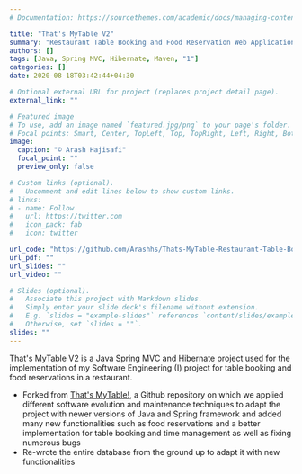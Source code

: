 ```yaml
---
# Documentation: https://sourcethemes.com/academic/docs/managing-content/

title: "That's MyTable V2"
summary: "Restaurant Table Booking and Food Reservation Web Application Developed Using Java, Spring MVC, Hibernate, and Maven"
authors: []
tags: [Java, Spring MVC, Hibernate, Maven, "1"]
categories: []
date: 2020-08-18T03:42:44+04:30

# Optional external URL for project (replaces project detail page).
external_link: ""

# Featured image
# To use, add an image named `featured.jpg/png` to your page's folder.
# Focal points: Smart, Center, TopLeft, Top, TopRight, Left, Right, BottomLeft, Bottom, BottomRight.
image:
  caption: "© Arash Hajisafi"
  focal_point: ""
  preview_only: false

# Custom links (optional).
#   Uncomment and edit lines below to show custom links.
# links:
# - name: Follow
#   url: https://twitter.com
#   icon_pack: fab
#   icon: twitter

url_code: "https://github.com/Arashhs/Thats-MyTable-Restaurant-Table-Booking-Web-Application"
url_pdf: ""
url_slides: ""
url_video: ""

# Slides (optional).
#   Associate this project with Markdown slides.
#   Simply enter your slide deck's filename without extension.
#   E.g. `slides = "example-slides"` references `content/slides/example-slides.md`.
#   Otherwise, set `slides = ""`.
slides: ""
---
```

That's MyTable V2 is a Java Spring MVC and Hibernate project used for the implementation of my Software Engineering (I) project for table booking and food reservations in a restaurant.
- Forked from [That's MyTable!](https://github.com/ekta2391/Thats-MyTable-Restaurant-Table-Booking-Web-Application), a Github repository on which we applied different software evolution and maintenance techniques to adapt the project with newer versions of Java and Spring framework and added many new functionalities such as food reservations and a better implementation for table booking and time management as well as fixing numerous bugs
- Re-wrote the entire database from the ground up to adapt it with new functionalities


